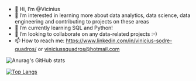 - 👋  Hi, I’m @Vicinius
- 👀  I’m interested in learning more about data analytics, data science, data engineering and contributing to projects on these areas
- 🌱  I’m currently learning SQL and Python!
- 💞️  I’m looking to collaborate on any data-related projects :-)
- 📫  How to reach me: https://www.linkedin.com/in/vinicius-sodre-quadros/ or viniciussquadros@hotmail.com

![Anurag's GitHub stats](https://github-readme-stats.vercel.app/api?username=Vicinius&count_private=true&show_icons=true&hide=issues,contribs)

[![Top Langs](https://github-readme-stats.vercel.app/api/top-langs/?username=Vicinius&layout=compact)](https://github.com/anuraghazra/github-readme-stats)

<!---
Vicinius/Vicinius is a ✨ special ✨ repository because its `README.md` (this file) appears on your GitHub profile.
You can click the Preview link to take a look at your changes.
--->
